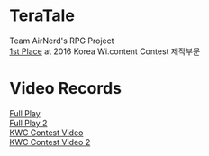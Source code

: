 # TeraTale
Team AirNerd's RPG Project  
[1st Place](http://www.21kwc.com/2020/sub06/2016.html) at 2016 Korea Wi.content Contest 제작부문  

# Video Records  
[Full Play](https://www.youtube.com/watch?v=C-MkQjxeSKI)  
[Full Play 2](https://www.youtube.com/watch?v=m33948bR5LQ)  
[KWC Contest Video](http://www.21kwc.com/award/2016/2016_16.mp4)  
[KWC Contest Video 2](http://blog.naver.com/beaqon/220711224922)  
